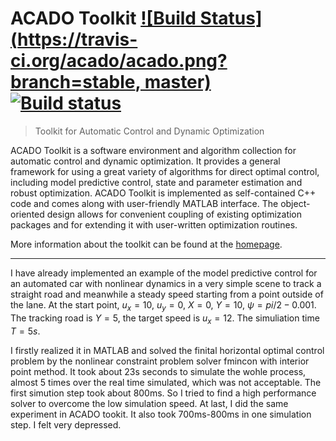 # ACADO Toolkit [![Build Status](https://travis-ci.org/acado/acado.png?branch=stable, master)](https://travis-ci.org/acado/acado) [![Build status](https://ci.appveyor.com/api/projects/status/fai4cc4kavjv4nq8)](https://ci.appveyor.com/project/mvukov/acado)

> Toolkit for Automatic Control and Dynamic Optimization

ACADO Toolkit is a software environment and algorithm collection for automatic control and dynamic optimization. It provides a general framework for using a great variety of algorithms for direct optimal control, including model predictive control, state and parameter estimation and robust optimization. ACADO Toolkit is implemented as self-contained C++ code and comes along with user-friendly MATLAB interface. The object-oriented design allows for convenient coupling of existing optimization packages and for extending it with user-written optimization routines.

More information about the toolkit can be found at the [homepage](http://www.acadotoolkit.org).

------------------------------------------------------------------------------------------------------------------------------------------
I have already implemented an example of the model predictive control for an automated car with nonlinear dynamics in a very simple scene to track a straight road and meanwhile a steady speed starting from a point outside of the lane. At the start point, $u_x = 10$, $u_y = 0$, $X =0$, $Y=10$, $\psi = pi/2-0.001$. The tracking road is $Y=5$, the target speed is $u_x = 12$. The simuliation time $T=5s$.

I firstly realized it in MATLAB and solved the finital horizontal optimal control problem by the nonlinear constraint problem solver fmincon with interior point method. It took about 23s seconds to simulate the wohle process, almost 5 times over the real time simulated, which was not acceptable. The first simution step took about 800ms. So I tried to find a high performance solver to overcome the low simulation speed. At last, I did the same experiment in ACADO tookit. It also took 700ms-800ms in one simulation step. I felt very depressed.

